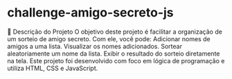 # challenge-amigo-secreto-js
📝 Descrição do Projeto
O objetivo deste projeto é facilitar a organização de um sorteio de amigo secreto. Com ele, você pode:
Adicionar nomes de amigos a uma lista.
Visualizar os nomes adicionados.
Sortear aleatoriamente um nome da lista.
Exibir o resultado do sorteio diretamente na tela.
Este projeto foi desenvolvido com foco em lógica de programação e utiliza HTML, CSS e JavaScript.
